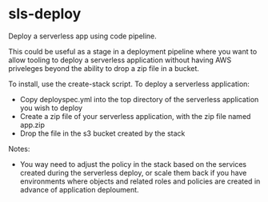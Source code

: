# sls-deploy

Deploy a serverless app using code pipeline.

This could be useful as a stage in a deployment pipeline where you want to allow tooling to deploy a serverless application without having AWS priveleges beyond the ability to drop a zip file in a bucket.

To install, use the create-stack script. To deploy a serverless application:

* Copy deployspec.yml into the top directory of the serverless application you wish to deploy
* Create a zip file of your serverless application, with the zip file named app.zip
* Drop the file in the s3 bucket created by the stack

Notes:

* You way need to adjust the policy in the stack based on the services created during the serverless deploy, or scale them back if you have environments where objects and related roles and policies are created in advance of application deploument.
